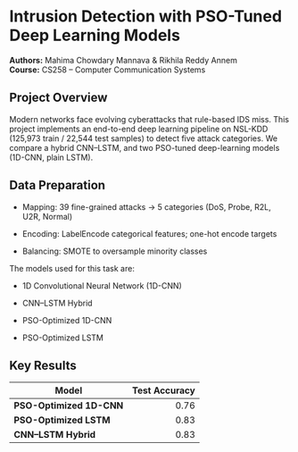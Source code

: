# Intrusion Detection with PSO-Tuned Deep Learning Models

**Authors:** Mahima Chowdary Mannava & Rikhila Reddy Annem  
**Course:** CS258 – Computer Communication Systems  

## Project Overview  
Modern networks face evolving cyberattacks that rule-based IDS miss. This project implements an end-to-end deep learning pipeline on NSL-KDD (125,973 train / 22,544 test samples) to detect five attack categories. We compare a hybrid CNN–LSTM, and two PSO-tuned deep-learning models (1D-CNN, plain LSTM).


## Data Preparation
* Mapping: 39 fine-grained attacks → 5 categories (DoS, Probe, R2L, U2R, Normal)

* Encoding: LabelEncode categorical features; one-hot encode targets

* Balancing: SMOTE to oversample minority classes


The models used for this task are:

* 1D Convolutional Neural Network (1D-CNN)

* CNN–LSTM Hybrid

* PSO-Optimized 1D-CNN

* PSO-Optimized LSTM

## Key Results

| Model                         | Test Accuracy |
|-------------------------------|--------------:|
| **PSO-Optimized 1D-CNN**      |         0.76  |
| **PSO-Optimized LSTM**        |         0.83  |
| **CNN–LSTM Hybrid**           |         0.83  | |

